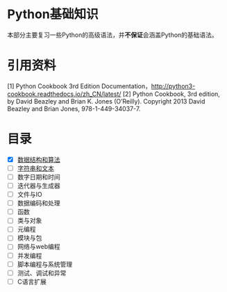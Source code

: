# Python基础知识
本部分主要复习一些Python的高级语法，并**不保证**会涵盖Python的基础语法。

# 引用资料
[1] Python Cookbook 3rd Edition Documentation，http://python3-cookbook.readthedocs.io/zh_CN/latest/
[2] Python Cookbook, 3rd edition, by David Beazley and Brian K. Jones (O’Reilly). Copyright 2013 David Beazley and Brian Jones, 978-1-449-34037-7.

# 目录

- [x] [数据结构和算法](https://github.com/TauWu/review_note/tree/master/高级语言学习/Python学习/Python基础知识/1_datastruct.py)
- [ ] [字符串和文本](https://github.com/TauWu/review_note/tree/master/高级语言学习/Python学习/Python基础知识/2_strings.py)
- [ ] 数字日期和时间
- [ ] 迭代器与生成器
- [ ] 文件与IO
- [ ] 数据编码和处理
- [ ] 函数
- [ ] 类与对象
- [ ] 元编程
- [ ] 模块与包
- [ ] 网络与web编程
- [ ] 并发编程
- [ ] 脚本编程与系统管理
- [ ] 测试、调试和异常
- [ ] C语言扩展